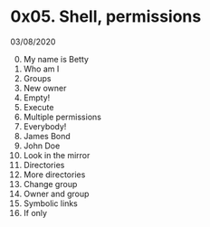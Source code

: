 # 0x05. Shell, permissions

03/08/2020

0. My name is Betty
1. Who am I 
2. Groups 
3. New owner
4. Empty!
5. Execute
6. Multiple permissions
7. Everybody!
8. James Bond
9. John Doe
10. Look in the mirror 
11. Directories
12. More directories
13. Change group 
14. Owner and group
15. Symbolic links
16. If only


